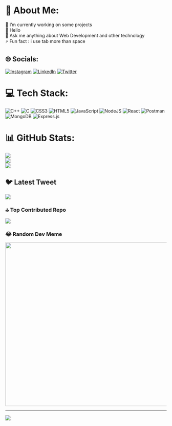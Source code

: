 # 💫 About Me:
🔭 I’m currently working on some projects<br>👋 Hello<br>💬 Ask me anything about Web Development and other technology <br>⚡ Fun fact : i use tab more than space 


## 🌐 Socials:
[![Instagram](https://img.shields.io/badge/Instagram-%23E4405F.svg?logo=Instagram&logoColor=white)](https://instagram.com/_thenameisdevansh) [![LinkedIn](https://img.shields.io/badge/LinkedIn-%230077B5.svg?logo=linkedin&logoColor=white)](https://linkedin.com/in/devansh-vishwakarma-08ba06226) [![Twitter](https://img.shields.io/badge/Twitter-%231DA1F2.svg?logo=Twitter&logoColor=white)](https://twitter.com/devanshkumar_21) 

# 💻 Tech Stack:
![C++](https://img.shields.io/badge/c++-%2300599C.svg?style=for-the-badge&logo=c%2B%2B&logoColor=white) ![C](https://img.shields.io/badge/c-%2300599C.svg?style=for-the-badge&logo=c&logoColor=white) ![CSS3](https://img.shields.io/badge/css3-%231572B6.svg?style=for-the-badge&logo=css3&logoColor=white) ![HTML5](https://img.shields.io/badge/html5-%23E34F26.svg?style=for-the-badge&logo=html5&logoColor=white) ![JavaScript](https://img.shields.io/badge/javascript-%23323330.svg?style=for-the-badge&logo=javascript&logoColor=%23F7DF1E) ![NodeJS](https://img.shields.io/badge/node.js-6DA55F?style=for-the-badge&logo=node.js&logoColor=white) ![React](https://img.shields.io/badge/react-%2320232a.svg?style=for-the-badge&logo=react&logoColor=%2361DAFB) ![Postman](https://img.shields.io/badge/Postman-FF6C37?style=for-the-badge&logo=postman&logoColor=white) ![MongoDB](https://img.shields.io/badge/MongoDB-%234ea94b.svg?style=for-the-badge&logo=mongodb&logoColor=white) ![Express.js](https://img.shields.io/badge/express.js-%23404d59.svg?style=for-the-badge&logo=express&logoColor=%2361DAFB)
# 📊 GitHub Stats:
![](https://github-readme-stats.vercel.app/api?username=dv2202&theme=blue-green&hide_border=false&include_all_commits=false&count_private=false)<br/>
![](https://github-readme-streak-stats.herokuapp.com/?user=dv2202&theme=blue-green&hide_border=false)<br/>
![](https://github-readme-stats.vercel.app/api/top-langs/?username=dv2202&theme=blue-green&hide_border=false&include_all_commits=false&count_private=false&layout=compact)

## 🐦 Latest Tweet
[![](https://gtce.itsvg.in/api?username=devanshkumar_21)](https://github.com/VishwaGauravIn/github-twitter-card-embed)

### 🔝 Top Contributed Repo
![](https://github-contributor-stats.vercel.app/api?username=dv2202&limit=5&theme=dark&combine_all_yearly_contributions=true)

### 😂 Random Dev Meme
<img src="https://rm.up.railway.app/" width="512px"/>

---
[![](https://visitcount.itsvg.in/api?id=dv2202&icon=1&color=0)](https://visitcount.itsvg.in)

<!-- Proudly created with GPRM ( https://gprm.itsvg.in ) -->
